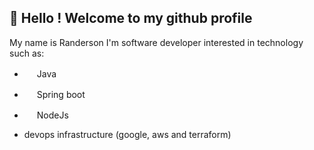 ## 👋 Hello ! Welcome to my github profile

My name is Randerson I'm software developer interested in technology such as:

* <img src="https://cdn.jsdelivr.net/gh/devicons/devicon/icons/java/java-plain.svg" height="16" width="16"/> Java
* <img src="https://cdn.jsdelivr.net/gh/devicons/devicon/icons/spring/spring-original.svg" height="16" width="16" /> Spring boot
* <img src="https://cdn.jsdelivr.net/gh/devicons/devicon/icons/nodejs/nodejs-original.svg" height="16" width="16" /> NodeJs
          
          
          
          
          
* devops infrastructure (google, aws and terraform)

